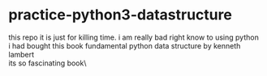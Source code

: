 # practice-python3-datastructure
this repo it is just for killing time. i am really bad right know to using python\
i had bought this book fundamental python data structure by kenneth lambert\
its so fascinating book\


